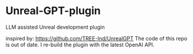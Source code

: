 # Unreal-GPT-plugin
LLM assisted Unreal development plugin

inspired by: https://github.com/TREE-Ind/UnrealGPT
The code of this repo is out of date. I re-build the plugin with the latest OpenAI API.
